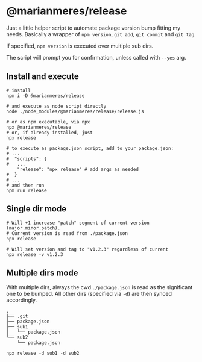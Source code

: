 # @marianmeres/release

Just a little helper script to automate package version bump fitting my needs.
Basically a wrapper of `npm version`, `git add`, `git commit` and `git tag`.

If specified, `npm version` is executed over multiple sub dirs.

The script will prompt you for confirmation, unless called with `--yes` arg.

## Install and execute

```shell
# install
npm i -D @marianmeres/release

# and execute as node script directly
node ./node_modules/@marianmeres/release/release.js

# or as npm executable, via npx
npx @marianmeres/release
# or, if already installed, just
npx release

# to execute as package.json script, add to your package.json:
# ...
#  "scripts": {
#   ...
    "release": "npx release" # add args as needed
#  }
# ...
# and then run
npm run release
```

## Single dir mode

```shell
# Will +1 increase "patch" segment of current version (major.minor.patch).
# Current version is read from ./package.json
npx release

# Will set version and tag to "v1.2.3" regardless of current
npx release -v v1.2.3
```

## Multiple dirs mode

With multiple dirs, always the cwd `./package.json` is read as the significant one to be
bumped. All other dirs (specified via `-d`) are then synced accordingly.

```
.
├── .git
├── package.json
├── sub1
│   └── package.json
└── sub2
    └── package.json
```

```shell
npx release -d sub1 -d sub2
```
